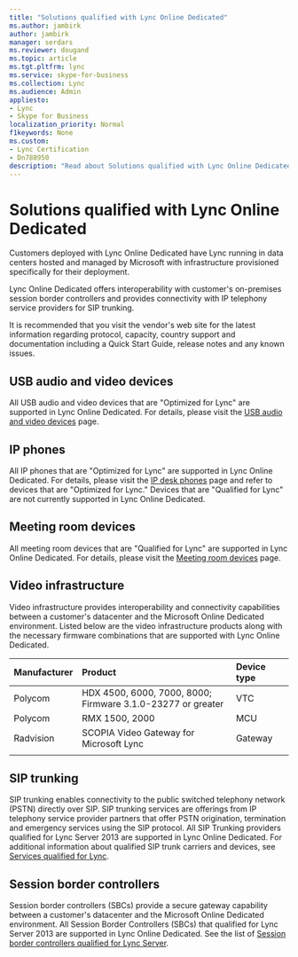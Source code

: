 ```yaml
---
title: "Solutions qualified with Lync Online Dedicated"
ms.author: jambirk
author: jambirk
manager: serdars
ms.reviewer: dougand
ms.topic: article
ms.tgt.pltfrm: lync
ms.service: skype-for-business
ms.collection: Lync
ms.audience: Admin
appliesto:
- Lync
- Skype for Business 
localization_priority: Normal
f1keywords: None
ms.custom:
- Lync Certification
- Dn788950
description: "Read about Solutions qualified with Lync Online Dedicated."
---
```


# Solutions qualified with Lync Online Dedicated

Customers deployed with Lync Online Dedicated have Lync running in data centers hosted and managed by Microsoft with infrastructure provisioned specifically for their deployment.

Lync Online Dedicated offers interoperability with customer's on-premises session border controllers and provides connectivity with IP telephony service providers for SIP trunking.

It is recommended that you visit the vendor's web site for the latest information regarding protocol, capacity, country support and documentation including a Quick Start Guide, release notes and any known issues.

## USB audio and video devices

All USB audio and video devices that are "Optimized for Lync" are supported in Lync Online Dedicated. For details, please visit the [USB audio and video devices](usb-and-video.md) page.

## IP phones

All IP phones that are "Optimized for Lync" are supported in Lync Online Dedicated. For details, please visit the [IP desk phones](ip-phones.md) page and refer to devices that are "Optimized for Lync." Devices that are "Qualified for Lync" are not currently supported in Lync Online Dedicated.

## Meeting room devices

All meeting room devices that are "Qualified for Lync" are supported in Lync Online Dedicated. For details, please visit the [Meeting room devices](meeting-room-devices.md) page.

## Video infrastructure

Video infrastructure provides interoperability and connectivity capabilities between a customer's datacenter and the Microsoft Online Dedicated environment. Listed below are the video infrastructure products along with the necessary firmware combinations that are supported with Lync Online Dedicated.

| Manufacturer |Product | Device type |
|:---  |  :--- |  :---  |
|Polycom | HDX 4500, 6000, 7000, 8000; <br> Firmware 3.1.0-23277 or greater | VTC |
|Polycom | RMX 1500, 2000 | MCU |
Radvision| SCOPIA Video Gateway for Microsoft Lync| Gateway| 
| | | |

## SIP trunking
SIP trunking enables connectivity to the public switched telephony network (PSTN) directly over SIP. SIP trunking services are offerings from IP telephony service provider partners that offer PSTN origination, termination and emergency services using the SIP protocol. All SIP Trunking providers qualified for Lync Server 2013 are supported in Lync Online Dedicated. For additional information about qualified SIP trunk carriers and devices, see [Services qualified for Lync](sip-trunking-services.md).

## Session border controllers

Session border controllers (SBCs) provide a secure gateway capability between a customer's datacenter and the Microsoft Online Dedicated environment. All Session Border Controllers (SBCs) that qualified for Lync Server 2013 are supported in Lync Online Dedicated. See the list of [Session border controllers qualified for Lync Server](sbcs-lync-server.md).